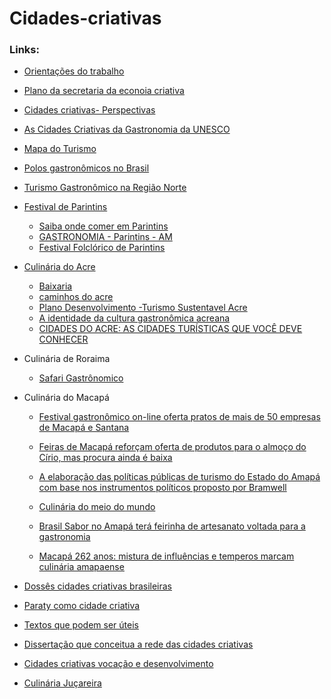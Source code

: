 # Cidades-criativas


### Links:

- [Orientações do trabalho](https://cefetrjbr.sharepoint.com/:w:/r/sites/Section_122086/_layouts/15/Doc.aspx?action=edit&sourcedoc=%7B3d6b4a83-94aa-4dcb-a974-f209d555fa8c%7D)
- [Plano da secretaria da econoia criativa](http://rubi.casaruibarbosa.gov.br/bitstream/20.500.11997/8086/1/plano%20da%20secretaria%20da%20economia%20criativa.pdf)

- [Cidades criativas- Perspectivas](https://garimpodesolucoes.com.br/wp-content/uploads/2014/09/Livro_Cidades_Criativas_Perspectivas_v1.pdf)

- [As Cidades Criativas da Gastronomia da UNESCO](https://foodandroad.com/pt-br/cidades-criativas-gastronomia-unesco/)
- [Mapa do Turismo](http://www.mapa.turismo.gov.br/mapa/init.html#/home)

- [Polos gastronômicos no Brasil](https://brasilturis.com.br/viaje-pelo-paladar-conheca-os-principais-polos-do-turismo-gastronomico-nacional)

- [Turismo Gastronômico na Região Norte](https://www.fazfacil.com.br/lazer/turismo-gastronomico-norte/)

- [Festival de Parintins](https://www.festivaldeparintins.com.br/blog/gastronomia/)
  - [Saiba onde comer em Parintins](https://www.amazonasemais.com.br/gastronomia/terra-dos-bumbas-tem-deliciosa-e-variada-culinaria-saiba-onde-comer-em-parintins/)
  - [GASTRONOMIA - Parintins - AM](https://www.guiadoturismobrasil.com/gastronomia/3/AM/parintins/246)  
  - [Festival Folclórico de Parintins](https://www.almadeviajante.com/festival-folclorico-de-parintins/)

- [Culinária do Acre](https://todosdestinos.com/norte/acre/culinaria-do-acre-reune-delicias-de-outros-estados/)
  - [Baixaria](http://g1.globo.com/ac/acre/noticia/2013/03/aprenda-fazer-um-prato-tipico-da-culinaria-acreana-baixaria.html)  
  - [caminhos do acre](caminhosdoacre-web.pdf)
  - [Plano Desenvolvimento -Turismo Sustentavel Acre](https://github.com/AnaMCMV/Turismo/blob/main/Turismo/Cidades-Criativas/P06%20-%20Plano%20Desenvolvimento%20-Turismo%20Sustentavel%20Acre2015-2020.pdf)
  - [A identidade da cultura gastronômica acreana](https://github.com/AnaMCMV/Turismo/blob/main/Turismo/Cidades-Criativas/A%20identidade%20da%20cultura%20gastron%C3%B4mica%20acreana.pdf)
  - [CIDADES DO ACRE: AS CIDADES TURÍSTICAS QUE VOCÊ DEVE CONHECER](https://ficaativoeviaja.com.br/cidades-do-acre/#Rio_Branco)
  
 - Culinária de Roraima
   - [Safari Gastrônomico](https://roraimaadventures.com.br/produto/safari-gastronomico/) 

- Culinária do Macapá

  - [Festival gastronômico on-line oferta pratos de mais de 50 empresas de Macapá e Santana](https://g1.globo.com/ap/amapa/noticia/2020/12/13/festival-gastronomico-on-line-oferta-pratos-de-mais-de-50-empresas-de-macapa-e-santana.ghtml)
 
  - [Feiras de Macapá reforçam oferta de produtos para o almoço do Círio, mas procura ainda é baixa](https://g1.globo.com/ap/amapa/noticia/2019/10/10/feiras-de-macapa-reforcam-oferta-de-produtos-para-o-almoco-do-cirio-mas-procura-ainda-e-baixa.ghtml)
  -  [A elaboração das políticas públicas de turismo do 
Estado do Amapá com base nos instrumentos políticos 
proposto por Bramwell](https://github.com/AnaMCMV/Turismo/blob/main/Turismo/Cidades-Criativas/A%20elabora%C3%A7%C3%A3o%20das%20pol%C3%ADticas%20p%C3%BAblicas%20de%20turismo%20do.pdf)
  -  [Culinária do meio do mundo](https://cet.unb.br/index.php?option=com_content&view=article&id=154:culinaria-do-meio-do-mundo&catid=34)
  -  [Brasil Sabor no Amapá terá feirinha de artesanato voltada para a gastronomia](https://abrasel.com.br/noticias/noticias/brasil-sabor-no-amapa-tera-feirinha-de-artesanato-voltada-para-a-gastronomia/)
  -  [Macapá 262 anos: mistura de influências e temperos marcam culinária amapaense](https://macapa.ap.gov.br/macapa-262-anos-mistura-de-influencias-e-temperos-marcam-culinaria-amapaense/)

- [Dossês cidades criativas brasileiras](http://observagastronomia.com.br/dossies-de-candidaturas/)

- [Paraty como cidade criativa](https://www.paraty.rj.gov.br/paraty-cidade-gastronomica)

- [Textos que podem ser úteis](http://observagastronomia.com.br/publicacoes/academicas/)
- [Dissertação que conceitua a rede das cidades criativas](https://repositorio.bc.ufg.br/tede/bitstream/tede/7795/5/Disserta%C3%A7%C3%A3o%20-%20Victor%20Moura%20Soares%20Ferreira%20-%202017.pdf)
- [Cidades criativas vocação e desenvolvimento](https://www.feevale.br/Comum/midias/b8f7d75d-202c-48ab-9330-6b941321df51/E-BOOK%20Cidades%20Criativas.pdf)
- [Culinária Juçareira](https://issuu.com/ubalab/docs/culinariajucareira)
